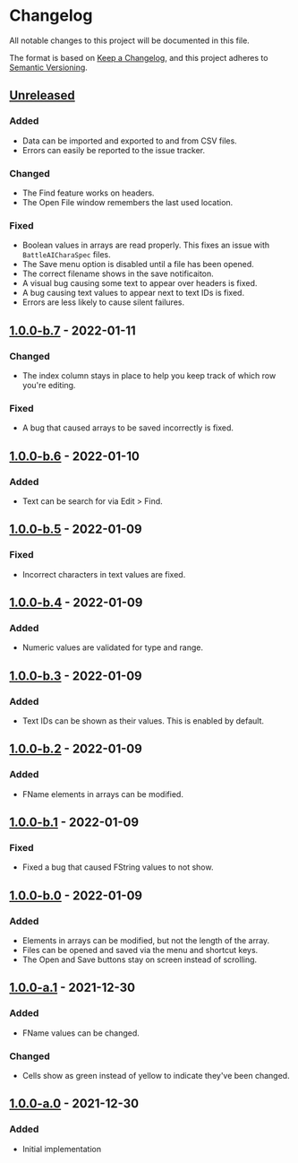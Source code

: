 # Changelog

All notable changes to this project will be documented in this file.

The format is based on [Keep a Changelog](https://keepachangelog.com/en/1.0.0/),
and this project adheres to
[Semantic Versioning](https://semver.org/spec/v2.0.0.html).

## [Unreleased]

### Added

- Data can be imported and exported to and from CSV files.
- Errors can easily be reported to the issue tracker.

### Changed

- The Find feature works on headers.
- The Open File window remembers the last used location.

### Fixed

- Boolean values in arrays are read properly. This fixes an issue with
  `BattleAICharaSpec` files.
- The Save menu option is disabled until a file has been opened.
- The correct filename shows in the save notificaiton.
- A visual bug causing some text to appear over headers is fixed.
- A bug causing text values to appear next to text IDs is fixed.
- Errors are less likely to cause silent failures.

## [1.0.0-b.7] - 2022-01-11

### Changed

- The index column stays in place to help you keep track of which row you're
  editing.

### Fixed

- A bug that caused arrays to be saved incorrectly is fixed.

## [1.0.0-b.6] - 2022-01-10

### Added

- Text can be search for via Edit > Find.

## [1.0.0-b.5] - 2022-01-09

### Fixed

- Incorrect characters in text values are fixed.

## [1.0.0-b.4] - 2022-01-09

### Added

- Numeric values are validated for type and range.

## [1.0.0-b.3] - 2022-01-09

### Added

- Text IDs can be shown as their values. This is enabled by default.

## [1.0.0-b.2] - 2022-01-09

### Added

- FName elements in arrays can be modified.

## [1.0.0-b.1] - 2022-01-09

### Fixed

- Fixed a bug that caused FString values to not show.

## [1.0.0-b.0] - 2022-01-09

### Added

- Elements in arrays can be modified, but not the length of the array.
- Files can be opened and saved via the menu and shortcut keys.
- The Open and Save buttons stay on screen instead of scrolling.

## [1.0.0-a.1] - 2021-12-30

### Added

- FName values can be changed.

### Changed

- Cells show as green instead of yellow to indicate they've been changed.

## [1.0.0-a.0] - 2021-12-30

### Added

- Initial implementation

[unreleased]:
  https://github.com/jordanbtucker/ff7r-data-editor/compare/v1.0.0-b.7...HEAD
[1.0.0-b.7]:
  https://github.com/jordanbtucker/ff7r-data-editor/compare/v1.0.0-b.6...v1.0.0-b.7
[1.0.0-b.6]:
  https://github.com/jordanbtucker/ff7r-data-editor/compare/v1.0.0-b.5...v1.0.0-b.6
[1.0.0-b.5]:
  https://github.com/jordanbtucker/ff7r-data-editor/compare/v1.0.0-b.4...v1.0.0-b.5
[1.0.0-b.4]:
  https://github.com/jordanbtucker/ff7r-data-editor/compare/v1.0.0-b.3...v1.0.0-b.4
[1.0.0-b.3]:
  https://github.com/jordanbtucker/ff7r-data-editor/compare/v1.0.0-b.2...v1.0.0-b.3
[1.0.0-b.2]:
  https://github.com/jordanbtucker/ff7r-data-editor/compare/v1.0.0-b.1...v1.0.0-b.2
[1.0.0-b.1]:
  https://github.com/jordanbtucker/ff7r-data-editor/compare/v1.0.0-b.0...v1.0.0-b.1
[1.0.0-b.0]:
  https://github.com/jordanbtucker/ff7r-data-editor/compare/v1.0.0-a.1...v1.0.0-b.0
[1.0.0-a.1]:
  https://github.com/jordanbtucker/ff7r-data-editor/compare/v1.0.0-a.0...v1.0.0-a.1
[1.0.0-a.0]:
  https://github.com/jordanbtucker/ff7r-data-editor/releases/tag/v1.0.0-a.0
